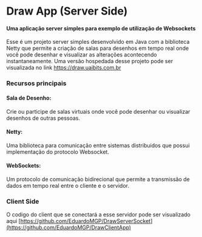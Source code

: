 # Draw App (Server Side)
#### Uma aplicação server simples para exemplo de utilização de Websockets 

Esse é um projeto server simples desenvolvido em Java com a biblioteca Netty que permite a criação de salas para desenhos em tempo real onde você pode desenhar e visualizar as alterações acontecendo instantaneamente.
Uma versão hospedada desse projeto pode ser visualizada no link
https://draw.uaibits.com.br 

### Recursos principais
#### Sala de Desenho: 
Crie ou participe de salas virtuais onde você pode desenhar ou visualizar desenhos de outras pessoas.

#### Netty: 
Uma biblioteca para comunicação entre sistemas distribuidos que possui implementação do protocolo Websocket.

#### WebSockets: 
Um protocolo de comunicação bidirecional que permite a transmissão de dados em tempo real entre o cliente e o servidor.

### Client Side 
O codigo do client que se conectará a esse servidor pode ser visualizado aqui 
[https://github.com/EduardoMGP/DrawServerSocket](https://github.com/EduardoMGP/DrawClientApp)
